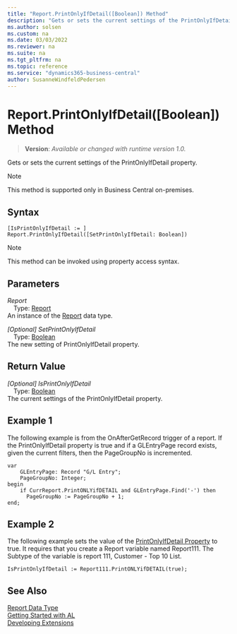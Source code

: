 ```yaml
---
title: "Report.PrintOnlyIfDetail([Boolean]) Method"
description: "Gets or sets the current settings of the PrintOnlyIfDetail property."
ms.author: solsen
ms.custom: na
ms.date: 03/03/2022
ms.reviewer: na
ms.suite: na
ms.tgt_pltfrm: na
ms.topic: reference
ms.service: "dynamics365-business-central"
author: SusanneWindfeldPedersen
---
```

[//]: # (START>DO_NOT_EDIT)
[//]: # (IMPORTANT:Do not edit any of the content between here and the END>DO_NOT_EDIT.)
[//]: # (Any modifications should be made in the .xml files in the ModernDev repo.)
# Report.PrintOnlyIfDetail([Boolean]) Method
> **Version**: _Available or changed with runtime version 1.0._

Gets or sets the current settings of the PrintOnlyIfDetail property.

> [!NOTE]
> This method is supported only in Business Central on-premises.

## Syntax
```AL
[IsPrintOnlyIfDetail := ]  Report.PrintOnlyIfDetail([SetPrintOnlyIfDetail: Boolean])
```
> [!NOTE]
> This method can be invoked using property access syntax.
## Parameters
*Report*  
&emsp;Type: [Report](report-data-type.md)  
An instance of the [Report](report-data-type.md) data type.  

*[Optional] SetPrintOnlyIfDetail*  
&emsp;Type: [Boolean](../boolean/boolean-data-type.md)  
The new setting of PrintOnlyIfDetail property.  


## Return Value
*[Optional] IsPrintOnlyIfDetail*  
&emsp;Type: [Boolean](../boolean/boolean-data-type.md)  
The current settings of the PrintOnlyIfDetail property.


[//]: # (IMPORTANT: END>DO_NOT_EDIT)

## Example 1

 The following example is from the OnAfterGetRecord trigger of a report. If the PrintOnlyIfDetail property is true and if a GLEntryPage record exists, given the current filters, then the PageGroupNo is incremented.
 
```  
var
    GLEntryPage: Record "G/L Entry";
    PageGroupNo: Integer;
begin
    if CurrReport.PrintONLYifDETAIL and GLEntryPage.Find('-') then  
      PageGroupNo := PageGroupNo + 1;  
end;
```  
  
## Example 2

 The following example sets the value of the [PrintOnlyIfDetail Property](../../properties/devenv-printonlyifdetail-property.md) to true. It requires that you create a Report variable named Report111. The Subtype of the variable is report 111, Customer - Top 10 List.  
  
```  
IsPrintOnlyIfDetail := Report111.PrintONLYifDETAIL(true);  
```  
  

## See Also
[Report Data Type](report-data-type.md)  
[Getting Started with AL](../../devenv-get-started.md)  
[Developing Extensions](../../devenv-dev-overview.md)